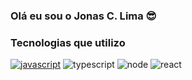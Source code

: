 ### Olá eu sou o Jonas C. Lima 😎

### Tecnologias que utilizo
[![javascript](https://img.shields.io/badge/JavaScript-F7DF1E?style=for-the-badge&logo=javascript&logoColor=black)](https://www.google.com)
![typescript](https://img.shields.io/badge/TypeScript-007ACC?style=for-the-badge&logo=typescript&logoColor=white)
![node](https://img.shields.io/badge/Node.js-43853D?style=for-the-badge&logo=node.js&logoColor=white)
![react](https://img.shields.io/badge/React-20232A?style=for-the-badge&logo=react&logoColor=61DAFB)
